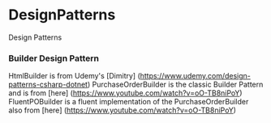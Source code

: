 # DesignPatterns
Design Patterns

### Builder Design Pattern
HtmlBuilder is from Udemy's [Dimitry] (https://www.udemy.com/design-patterns-csharp-dotnet)
PurchaseOrderBuilder is the classic Builder Pattern and is from [here] (https://www.youtube.com/watch?v=oO-TB8niPoY)
FluentPOBuilder is a fluent implementation of the PurchaseOrderBuilder also from [here] (https://www.youtube.com/watch?v=oO-TB8niPoY)

